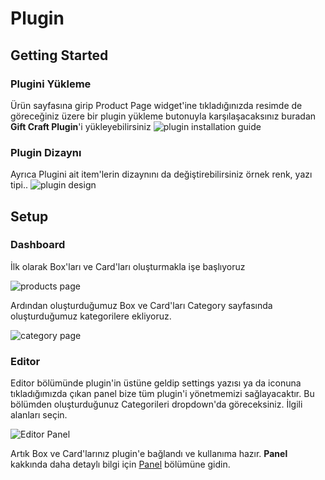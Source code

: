 # Plugin

## Getting Started

### Plugini Yükleme ###

Ürün sayfasına girip Product Page widget'ine tıkladığınızda resimde de göreceğiniz üzere bir plugin yükleme butonuyla karşılaşacaksınız buradan **Gift Craft Plugin**'i yükleyebilirsiniz
![plugin installation guide](/assets/gift-craft/install-plugin.png)

### Plugin Dizaynı

Ayrıca Plugini ait item'lerin dizaynını da değiştirebilirsiniz örnek renk, yazı tipi..
![plugin design](/assets/gift-craft/plugin-design.png)

## Setup

### Dashboard ###

İlk olarak Box'ları ve Card'ları oluşturmakla işe başlıyoruz

![products page](/assets/gift-craft/products.png)

Ardından oluşturduğumuz Box ve Card'ları Category sayfasında oluşturduğumuz kategorilere ekliyoruz.

![category page](/assets/gift-craft/categories.png)

### Editor ###

Editor bölümünde plugin'in üstüne geldip settings yazısı ya da iconuna tıkladığımızda çıkan panel bize tüm plugin'i yönetmemizi sağlayacaktır. Bu bölümden oluşturduğunuz Categorileri dropdown'da göreceksiniz. İlgili alanları seçin.

![Editor Panel](/assets/gift-craft/plugin-panel.png)

Artık Box ve Card'larınız plugin'e bağlandı ve kullanıma hazır. **Panel** kakkında daha detaylı bilgi için [Panel](/docs/gift-craft/panel) bölümüne gidin.
